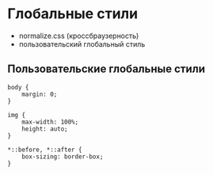 # Глобальные стили
- normalize.css (кроссбраузерность)
- пользовательский глобальный стиль

## Пользовательские глобальные стили
    body { 
        margin: 0;
    }

    img { 
        max-width: 100%;
        height: auto;
    }

    *::before, *::after { 
        box-sizing: border-box;
    }
